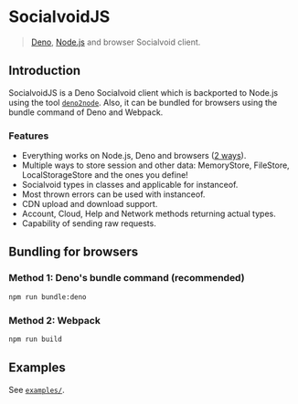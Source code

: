 # SocialvoidJS

> [Deno](https://deno.land), [Node.js](https://nodejs.org) and browser
> Socialvoid client.

## Introduction

SocialvoidJS is a Deno Socialvoid client which is backported to Node.js using
the tool [`deno2node`](https://github.com/fromdeno/deno2node). Also, it can be bundled for browsers using the bundle
command of Deno and Webpack.

### Features

- Everything works on Node.js, Deno and browsers
  ([2 ways](#bundling-for-browsers)).
- Multiple ways to store session and other data: MemoryStore, FileStore,
  LocalStorageStore and the ones you define!
- Socialvoid types in classes and applicable for instanceof.
- Most thrown errors can be used with instanceof.
- CDN upload and download support.
- Account, Cloud, Help and Network methods returning actual types.
- Capability of sending raw requests.

## Bundling for browsers

### Method 1: Deno's bundle command (recommended)

```bash
npm run bundle:deno
```

### Method 2: Webpack

```bash
npm run build
```

## Examples

See [`examples/`](./examples).
